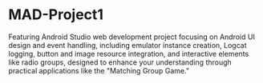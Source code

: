 # MAD-Project1
Featuring Android Studio web development project focusing on Android UI design and event handling, including emulator instance creation, Logcat logging, button and image resource integration, and interactive elements like radio groups, designed to enhance your understanding through practical applications like the "Matching Group Game."
